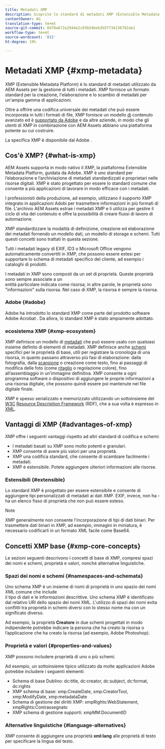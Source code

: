 ```yaml
---
title: Metadati XMP
description: Scoprite lo standard di metadati XMP (Extensible Metadata Platform) utilizzato da  AEM Assets per la gestione dei metadati. XMP fornisce un formato standard per la creazione, l'elaborazione e lo scambio di metadati per un'ampia gamma di applicazioni.
contentOwner: AG
translation-type: tm+mt
source-git-commit: 0d70a672a2944e2c03b54beb3b5f734136792ab1
workflow-type: tm+mt
source-wordcount: '815'
ht-degree: 19%

---
```



# Metadati XMP {#xmp-metadata}

XMP (Extensible Metadata Platform) è lo standard di metadati utilizzato da  AEM Assets per la gestione di tutti i metadati. XMP fornisce un formato standard per la creazione, l&#39;elaborazione e lo scambio di metadati per un&#39;ampia gamma di applicazioni.

Oltre a offrire una codifica universale dei metadati che può essere incorporata in tutti i formati di file, XMP fornisce un modello [di](xmp.md#xmp-core-concepts) contenuto avanzato ed è [supportato da  Adobe](xmp.md#advantages-of-xmp) e da altre aziende, in modo che gli utenti di XMP in combinazione con  AEM Assets abbiano una piattaforma potente su cui costruire.

La specifica [](https://www.adobe.com/devnet/xmp.html) XMP è disponibile dal Adobe .

## Cos&#39;è XMP? {#what-is-xmp}

 AEM Assets supporta in modo nativo il XMP, la piattaforma Extensible Metadata Platform, guidata da  Adobe. XMP è uno standard per l’elaborazione e l’archiviazione di metadati standardizzati e proprietari nelle risorse digitali. XMP è stato progettato per essere lo standard comune che consente a più applicazioni di lavorare in modo efficace con i metadati.

I professionisti della produzione, ad esempio, utilizzano il supporto XMP integrato in  applicazioni  Adobi per trasmettere informazioni in più formati di file. L&#39;archivio  AEM Assets estrae i metadati XMP e li utilizza per gestire il ciclo di vita del contenuto e offre la possibilità di creare flussi di lavoro di automazione.

XMP standardizzare la modalità di definizione, creazione ed elaborazione dei metadati fornendo un modello dati, un modello di storage e schemi. Tutti questi concetti sono trattati in questa sezione.

Tutti i metadati legacy di EXIF, ID3 o Microsoft Office vengono automaticamente convertiti in XMP, che possono essere estesi per supportare lo schema di metadati specifico del cliente, ad esempio i cataloghi di prodotti.

I metadati in XMP sono composti da un set di proprietà. Queste proprietà sono sempre associate a un\
entità particolare indicata come risorsa; in altre parole, le proprietà sono &quot;informazioni&quot; sulla risorsa. Nel caso di XMP, la risorsa è sempre la risorsa.

### Adobe {#adobe}

 Adobe ha introdotto lo standard XMP come parte del prodotto software Adobe Acrobat . Da allora, lo standard XMP è stato ampiamente adottato.

### ecosistema XMP {#xmp-ecosystem}

XMP definisce un modello di [metadati](https://it.wikipedia.org/wiki/Metadato) che può essere usato con qualsiasi insieme definito di elementi di metadati. XMP definisce anche [schemi](https://en.wikipedia.org/wiki/XML_schema) specifici per le proprietà di base, utili per registrare la cronologia di una risorsa, in quanto passano attraverso più fasi di elaborazione: dalla fotografia, dalla [scansione](https://it.wikipedia.org/wiki/Scanner_(informatica)) o creazione come testo, fino ai passaggi di modifica delle foto (come [ritaglio](https://en.wikipedia.org/wiki/Cropping_%28image%29) o regolazione colore), fino all’assemblaggio in un’immagine definitiva. XMP consente a ogni programma software o dispositivo di aggiungere le proprie informazioni a una risorsa digitale, che possono quindi essere poi mantenute nel file digitale finale.

XMP è spesso serializzato e memorizzato utilizzando un sottoinsieme del [W3C](https://it.wikipedia.org/wiki/World_Wide_Web_Consortium) [Resource Description Framework](https://it.wikipedia.org/wiki/Resource_Description_Framework) (RDF), che a sua volta è espresso in [XML](https://it.wikipedia.org/wiki/XML).

## Vantaggi di XMP {#advantages-of-xmp}

XMP offre i seguenti vantaggi rispetto ad altri standard di codifica e schemi:

* I metadati basati su XMP sono molto potenti e granulari.
* XMP consente di avere più valori per una proprietà.
* XMP una codifica standard, che consente di scambiare facilmente i metadati.
* XMP è estensibile. Potete aggiungere ulteriori informazioni alle risorse.

### Estensibili {#extensible}

Lo standard XMP è progettato per essere estensibile e consente di aggiungere tipi personalizzati di metadati ai dati XMP. EXIF, invece, non ha - ha un elenco fisso di proprietà che non può essere esteso.

>[!NOTE]
>
>XMP generalmente non consente l&#39;incorporazione di tipi di dati binari. Per trasmettere dati binari in XMP, ad esempio, immagini in miniatura, è necessario codificarli in un formato XML facile come Base64.

## Concetti XMP base {#xmp-core-concepts}

Le sezioni seguenti descrivono i concetti di base di XMP, compresi spazi dei nomi e schemi, proprietà e valori, nonché alternative linguistiche.

### Spazi dei nomi e schemi {#namespaces-and-schemata}

Uno schema XMP è un insieme di nomi di proprietà in uno spazio dei nomi XML comune che include\
il tipo di dati e le informazioni descrittive. Uno schema XMP è identificato dal relativo URI dello spazio dei nomi XML. L&#39;utilizzo di spazi dei nomi evita conflitti tra proprietà in schemi diversi con lo stesso nome ma con un significato diverso.

Ad esempio, la proprietà **Creatore** in due schemi progettati in modo indipendente potrebbe indicare la persona che ha creato la risorsa o l’applicazione che ha creato la risorsa (ad esempio,  Adobe Photoshop).

### Proprietà e valori {#properties-and-values}

XMP possono includere proprietà di uno o più schemi.

Ad esempio, un sottoinsieme tipico utilizzato da molte applicazioni  Adobe potrebbe includere i seguenti elementi:

* Schema di base Dublino: dc:title, dc:creator, dc:subject, dc:format, dc:rights
* XMP schema di base: xmp:CreateDate, xmp:CreatorTool, xmp:ModifyDate, xmp:metadataDate
* Schema di gestione dei diritti XMP: xmpRights:WebStatement, xmpRights:Contrassegnato
* XMP schema di gestione supporti: xmpMM:DocumentID

### Alternative linguistiche {#language-alternatives}

XMP consente di aggiungere una proprietà **xml:lang** alle proprietà di testo per specificare la lingua del testo.
